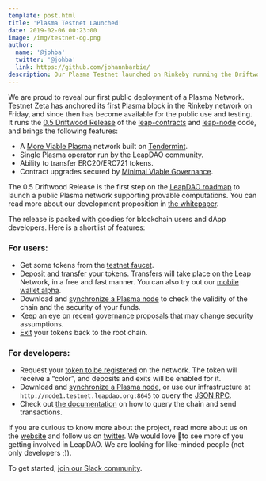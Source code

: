 ```yaml
---
template: post.html
title: 'Plasma Testnet Launched'
date: 2019-02-06 00:23:00
image: /img/testnet-og.png
author:
  name: '@johba'
  twitter: '@johba'
  link: https://github.com/johannbarbie/
description: Our Plasma Testnet launched on Rinkeby running the Driftwood release. 🎉
---
```


We are proud to reveal our first public deployment of a Plasma Network. Testnet Zeta has anchored its first Plasma block in the Rinkeby network on Friday, and since then has become available for the public use and testing. It runs the [0.5 Driftwood Release](https://test.leapdao.org/blog/Plasma-Roadmap/) of the [leap-contracts](https://github.com/leapdao/leap-contracts/releases/tag/v0.2.2) and [leap-node](https://github.com/leapdao/leap-node) code, and brings the following features:

- A [More Viable Plasma](https://www.learnplasma.org/en/learn/mvp.html) network built on [Tendermint](https://tendermint.com/).
- Single Plasma operator run by the LeapDAO community.
- Ability to transfer ERC20/ERC721 tokens.
- Contract upgrades secured by [Minimal Viable Governance](/blog/Minimal-Viable-Governance/).

The 0.5 Driftwood Release is the first step on the [LeapDAO roadmap](https://test.leapdao.org/blog/Plasma-Roadmap/) to launch a public Plasma network supporting provable computations. You can read more about our development proposition in [the whitepaper](https://docs.google.com/document/d/1vStTjqvqZGyiI5AVtpwCIMlHFnzC_4bbixsCfs27-M8).

The release is packed with goodies for blockchain users and dApp developers. Here is a shortlist of features:

### For users:
- Get some tokens from the [testnet faucet](http://testnet.leapdao.org/faucet).
- [Deposit and transfer](http://testnet.leapdao.org/wallet) your tokens. Transfers will take place on the Leap Network, in a free and fast manner. You can also try out our [mobile wallet alpha](https://github.com/leapdao/mobile-plasma-wallet).
- Download and [synchronize a Plasma node](https://github.com/leapdao/leap-node) to check the validity of the chain and the security of your funds.
- Keep an eye on [recent governance proposals](http://testnet.leapdao.org/governance) that may change security assumptions.
- [Exit](http://testnet.leapdao.org/wallet) your tokens back to the root chain.

### For developers:
- Request your [token to be registered](http://testnet.leapdao.org/registerToken) on the network. The token will receive a “color”, and deposits and exits will be enabled for it.
- Download and [synchronize a Plasma node](https://github.com/leapdao/leap-node), or use our infrastructure at `http://node1.testnet.leapdao.org:8645` to query the [JSON RPC](https://docs.leapdao.org/json-rpc/overview/).
- Check out [the documentation](http://docs.leapdao.org) on how to query the chain and send transactions. 


If you are curious to know more about the project, read more about us on the [website](https://leapdao.org/) and follow us on [twitter](https://twitter.com/leapdao). We would love 💛to see more of you getting involved in LeapDAO. We are looking for like-minded people (not only developers ;)). 

To get started, [join our Slack community](https://docs.google.com/forms/d/e/1FAIpQLSd8_wDGDAi__HvfYEWNK_bvJzIkxwHHRVL6AFEfJewBd2Vn9A/viewform).

